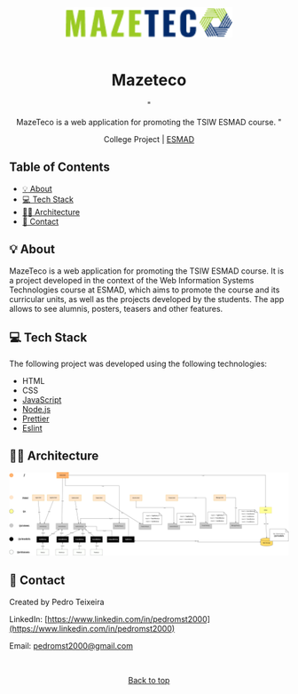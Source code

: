 <div align="center" id="top">
  <img src="./images/Logo.png" width="300" alt="mazeteco-logo">
  <br/>
    <br/>
  <h1>Mazeteco</h1>
  <p>
    "
    
MazeTeco is a web application for promoting the TSIW ESMAD course.
  "
  </p>
    
  <span>College Project | [ESMAD](https://www.esmad.ipp.pt/?set_language=en) </span>
</div>

## Table of Contents

- [:bulb: About](#bulb-about)
- [:computer: Tech Stack](#computer-tech-stack)
- [:construction_worker_man: Architecture](#construction_worker_man-architecture)
- [:link: Contact](#link-contact)

## :bulb: About

MazeTeco is a web application for promoting the TSIW ESMAD course. It is a project developed in the context of the Web Information Systems Technologies course at ESMAD, which aims to promote the course and its curricular units, as well as the projects developed by the students. The app allows to see alumnis, posters, teasers and other features.

## :computer: Tech Stack

The following project was developed using the following technologies:

- HTML
- CSS
- [JavaScript](https://www.javascript.com/)
- [Node.js](https://nodejs.org/)
- [Prettier](https://prettier.io/)
- [Eslint](https://eslint.org/)

## :construction_worker_man: Architecture

<div>
  <img src="images\MVC.png" alt="mazeteco-architecture">
</div>



## :link: Contact

Created by Pedro Teixeira

LinkedIn: [https://www.linkedin.com/in/pedromst2000](https://www.linkedin.com/in/pedromst2000)

Email: pedromst2000@gmail.com

<br />

<p align="center">
 <a href="#top">Back to top</a>
</p>
